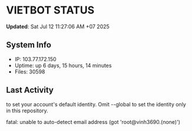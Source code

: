 # VIETBOT STATUS
**Updated**: Sat Jul 12 11:27:06 AM +07 2025

## System Info
- IP: 103.77.172.150
- Uptime: up 6 days, 15 hours, 14 minutes
- Files: 30598

## Last Activity

to set your account's default identity.
Omit --global to set the identity only in this repository.

fatal: unable to auto-detect email address (got 'root@vinh3690.(none)')
